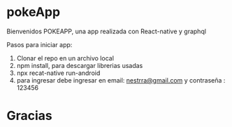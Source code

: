 # pokeApp


Bienvenidos  POKEAPP,  una  app  realizada con React-native  y graphql

Pasos para iniciar app:


1. Clonar el repo en un archivo local
2. npm install, para descargar librerias usadas
3. npx recat-native run-android
4. para ingresar debe ingresar en email: nestrra@gmail.com y contraseña : 123456

# Gracias

